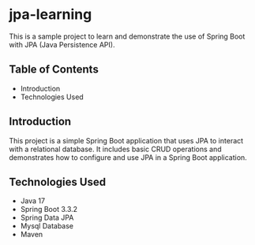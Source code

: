 # jpa-learning

This is a sample project to learn and demonstrate the use of Spring Boot with JPA (Java Persistence API).

## Table of Contents

- Introduction
- Technologies Used

## Introduction

This project is a simple Spring Boot application that uses JPA to interact with a relational database. It includes basic CRUD operations and demonstrates how to configure and use JPA in a Spring Boot application.

## Technologies Used

- Java 17
- Spring Boot 3.3.2
- Spring Data JPA
- Mysql Database
- Maven

